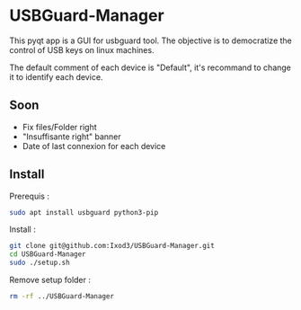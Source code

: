 # USBGuard-Manager

This pyqt app is a GUI for usbguard tool. The objective is to democratize the control of USB keys on linux machines.

The default comment of each device is "Default", it's recommand to change it to identify each device.

## Soon

- Fix files/Folder right
- "Insuffisante right" banner
- Date of last connexion for each device

## Install

Prerequis :

```sh
sudo apt install usbguard python3-pip
```

Install :

```sh
git clone git@github.com:Ixod3/USBGuard-Manager.git
cd USBGuard-Manager
sudo ./setup.sh
```

Remove setup folder :

```sh
rm -rf ../USBGuard-Manager
```